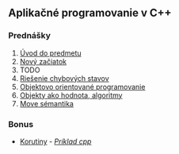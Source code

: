 ## Aplikačné programovanie v C++

### Prednášky

1. [Úvod do predmetu](./?slides=1_intro.md)
2. [Nový začiatok](./?slides=2_basics.md)
3. TODO
4. [Riešenie chybových stavov](./?slides=4_errors.md)
5. [Objektovo orientované programovanie](./?slides=5_oop.md)
6. [Objekty ako hodnota, algoritmy](./?slides=6_values_algo.md)
7. [Move sémantika](./?slides=7_move.md)

### Bonus

* [Korutiny](./bonus/coroutines/coroutines.html) - *[Príklad cpp](./bonus/coroutines/coroutines.cpp)*